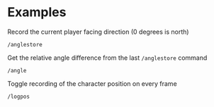 # Examples

Record the current player facing direction (0 degrees is north)

```
/anglestore
```

Get the relative angle difference from the last `/anglestore` command

```
/angle
```

Toggle recording of the character position on every frame

```
/logpos
```

